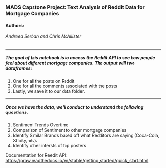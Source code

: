 ### MADS Capstone Project: Text Analysis of Reddit Data for Mortgage Companies

#### Authors: 
###### Andreea Serban and Chris McAllister
----
##### The goal of this notebook is to access the Reddit API to see how people feel about different mortgage companies. The output will two dataframes:
1) One for all the posts on Reddit
2) One for all the comments associated with the posts
3) Lastly, we save it to our data folder.
----
##### Once we  have the data, we'll conduct to understand the following questions:
1) Sentiment Trends Overtime
2) Comparison of Sentiment to other mortgage companies
3) Identify Similar Brands based off what Redditors are saying (Coca-Cola, Xfinity, etc).
4) Identify other intersts of top posters

Documentation for Reedit API: https://praw.readthedocs.io/en/stable/getting_started/quick_start.html